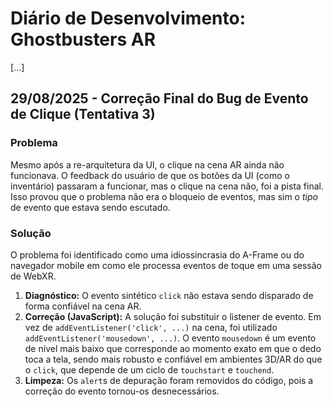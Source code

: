 # Diário de Desenvolvimento: Ghostbusters AR

[...]

## 29/08/2025 - Correção Final do Bug de Evento de Clique (Tentativa 3)

### Problema
Mesmo após a re-arquitetura da UI, o clique na cena AR ainda não funcionava. O feedback do usuário de que os botões da UI (como o inventário) passaram a funcionar, mas o clique na cena não, foi a pista final. Isso provou que o problema não era o bloqueio de eventos, mas sim o *tipo* de evento que estava sendo escutado.

### Solução
O problema foi identificado como uma idiossincrasia do A-Frame ou do navegador mobile em como ele processa eventos de toque em uma sessão de WebXR.
1.  **Diagnóstico:** O evento sintético `click` não estava sendo disparado de forma confiável na cena AR.
2.  **Correção (JavaScript):** A solução foi substituir o listener de evento. Em vez de `addEventListener('click', ...)` na cena, foi utilizado `addEventListener('mousedown', ...)`. O evento `mousedown` é um evento de nível mais baixo que corresponde ao momento exato em que o dedo toca a tela, sendo mais robusto e confiável em ambientes 3D/AR do que o `click`, que depende de um ciclo de `touchstart` e `touchend`.
3.  **Limpeza:** Os `alert`s de depuração foram removidos do código, pois a correção do evento tornou-os desnecessários.